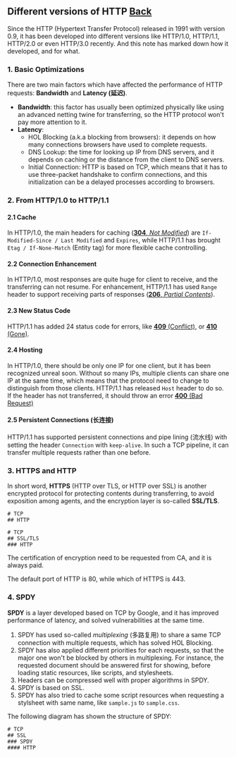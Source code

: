 ## Different versions of HTTP [Back](../JavaScript.md)

Since the HTTP (Hypertext Transfer Protocol) released in 1991 with version 0.9, it has been developed into different versions like HTTP/1.0, HTTP/1.1, HTTP/2.0 or even HTTP/3.0 recently. And this note has marked down how it developed, and for what.

### 1. Basic Optimizations

There are two main factors which have affected the performance of HTTP requests: **Bandwidth** and **Latency (延迟)**.

- **Bandwidth**: this factor has usually been optimized physically like using an advanced netting twine for transferring, so the HTTP protocol won't pay more attention to it.
- **Latency**:
    - HOL Blocking (a.k.a blocking from browsers): it depends on how many connections browsers have used to complete requests.
    - DNS Lookup: the time for looking up IP from DNS servers, and it depends on caching or the distance from the client to DNS servers.
    - Initial Connection: HTTP is based on TCP, which means that it has to use three-packet handshake to confirm connections, and this initialization can be a delayed processes according to browsers.

### 2. From HTTP/1.0 to HTTP/1.1

#### 2.1 Cache

In HTTP/1.0, the main headers for caching ([**304**, *Not Modified*](../http_reponse_status_code/http_reponse_status_code.md#304-not-modified-notes)) are `If-Modified-Since / Last Modified` and `Expires`, while HTTP/1.1 has brought `Etag / If-None-Match` (Entity tag) for more flexible cache controlling.

#### 2.2 Connection Enhancement

In HTTP/1.0, most responses are quite huge for client to receive, and the transferring can not resume. For enhancement, HTTP/1.1 has used `Range` header to support receiving parts of responses ([**206**, *Partial Contents*](../http_reponse_status_code/http_reponse_status_code.md#206-partial部分-content)).

#### 2.3 New Status Code

HTTP/1.1 has added 24 status code for errors, like [**409** (Conflict)](../http_reponse_status_code/http_reponse_status_code.md#409-conflict), or [**410** (Gone)](../http_reponse_status_code/http_reponse_status_code.md#410-gone).

#### 2.4 Hosting

In HTTP/1.0, there should be only one IP for one client, but it has been recognized unreal soon. Without so many IPs, multiple clients can share one IP at the same time, which means that the protocol need to change to distinguish from those clients. HTTP/1.1 has released `Host` header to do so. If the header has not transferred, it should throw an error [**400** (Bad Request)](../http_reponse_status_code/http_reponse_status_code.md#400-bad-request)

#### 2.5 Persistent Connections (长连接)

HTTP/1.1 has supported persistent connections and pipe lining (流水线) with setting the header `Connection` with `keep-alive`. In such a TCP pipeline, it can transfer multiple requests rather than one before.

### 3. HTTPS and HTTP

In short word, **HTTPS** (HTTP over TLS, or HTTP over SSL) is another encrypted protocol for protecting contents during transferring, to avoid exposition among agents, and the encryption layer is so-called **SSL/TLS**.

```mind:height=100,title=HTTP
# TCP
## HTTP
```

```mind:height=100,title=HTTPS
# TCP
## SSL/TLS
### HTTP
```

The certification of encryption need to be requested from CA, and it is always paid.

The default port of HTTP is 80, while which of HTTPS is 443.

### 4. SPDY

**SPDY** is a layer developed based on TCP by Google, and it has improved performance of latency, and solved vulnerabilities at the same time.

1. SPDY has used so-called *multiplexing* (多路复用) to share a same TCP connection with multiple requests, which has solved HOL Blocking.
2. SPDY has also applied different priorities for each requests, so that the major one won't be blocked by others in multiplexing. For instance, the requested document should be answered first for showing, before loading static resources, like scripts, and stylesheets.
3. Headers can be compressed well with proper algorithms in SPDY.
4. SPDY is based on SSL.
5. SPDY has also tried to cache some script resources when requesting a stylsheet with same name, like `sample.js` to `sample.css`.

The following diagram has shown the structure of SPDY:

```mind:height=100,title=SPDY
# TCP
## SSL
### SPDY
#### HTTP
```
